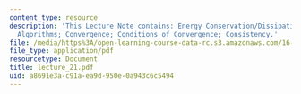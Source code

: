 ```yaml
---
content_type: resource
description: 'This Lecture Note contains: Energy Conservation/Dissipation; Abstract
  Algorithms; Convergence; Conditions of Convergence; Consistency.'
file: /media/https%3A/open-learning-course-data-rc.s3.amazonaws.com/16-225-computational-mechanics-of-materials-fall-2003/a8691e3ac91aea9d950e0a943c6c5494_lecture_21.pdf
file_type: application/pdf
resourcetype: Document
title: lecture_21.pdf
uid: a8691e3a-c91a-ea9d-950e-0a943c6c5494
---
```

